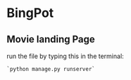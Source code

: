 # **BingPot**
## Movie landing Page
run the file by typing this in the terminal:

	`python manage.py runserver`
